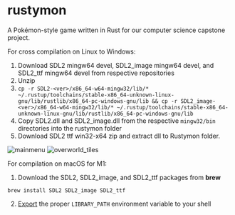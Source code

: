 # rustymon
A Pokémon-style game written in Rust for our computer science capstone project.

For cross compilation on Linux to Windows:
1. Download SDL2 mingw64 devel, SDL2_image mingw64 devel, and SDL2_ttf mingw64 devel from respective repositories
2. Unzip
3. `cp -r SDL2-<ver>/x86_64-w64-mingw32/lib/* ~/.rustup/toolchains/stable-x86_64-unknown-linux-gnu/lib/rustlib/x86_64-pc-windows-gnu/lib && cp -r SDL2_image-<ver>/x86_64-w64-mingw32/lib/* ~/.rustup/toolchains/stable-x86_64-unknown-linux-gnu/lib/rustlib/x86_64-pc-windows-gnu/lib`
4. Copy SDL2.dll and SDL2_image.dll from the respective `mingw32/bin` directories into the rustymon folder
5. Download SDL2 ttf win32-x64 zip and extract dll to Rustymon folder.

![mainmenu](https://user-images.githubusercontent.com/19539925/195476812-b88f644f-2291-4b71-895d-8e0c2bfbb9d9.PNG)
![overworld_tiles](https://user-images.githubusercontent.com/19539925/195476817-0678bce0-2770-40df-bb3f-72e0ac89d864.PNG)

For compilation on macOS for M1:

1. Download the SDL2, SDL2_image, and SDL2_ttf packages from **brew**

`brew install SDL2 SDL2_image SDL2_ttf`

2. [Export](https://github.com/PistonDevelopers/rust-empty/issues/175#issuecomment-927172098) the proper `LIBRARY_PATH` environment variable to your shell
